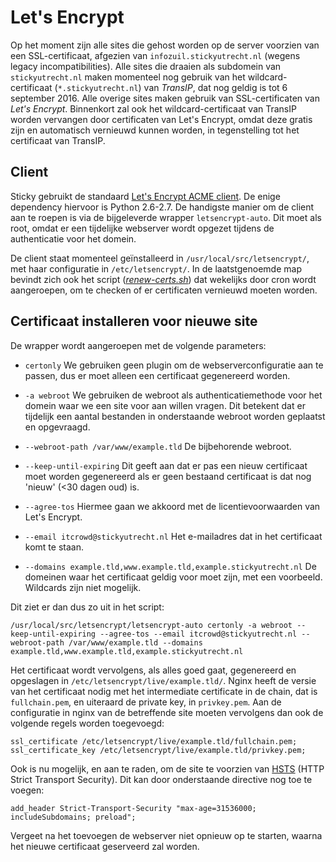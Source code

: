 # Let's Encrypt

Op het moment zijn alle sites die gehost worden op de server voorzien van een SSL-certificaat, afgezien van `infozuil.stickyutrecht.nl` (wegens legacy incompatibilities). Alle sites die draaien als subdomein van `stickyutrecht.nl` maken momenteel nog gebruik van het wildcard-certificaat (`*.stickyutrecht.nl`) van *TransIP*, dat nog geldig is tot 6 september 2016. Alle overige sites maken gebruik van SSL-certificaten van *Let's Encrypt*. Binnenkort zal ook het wildcard-certificaat van TransIP worden vervangen door certificaten van Let's Encrypt, omdat deze gratis zijn en automatisch vernieuwd kunnen worden, in tegenstelling tot het certificaat van TransIP.

## Client

Sticky gebruikt de standaard [Let's Encrypt ACME client](https://github.com/letsencrypt/letsencrypt). De enige dependency hiervoor is Python 2.6-2.7. De handigste manier om de client aan te roepen is via de bijgeleverde wrapper `letsencrypt-auto`. Dit moet als root, omdat er een tijdelijke webserver wordt opgezet tijdens de authenticatie voor het domein.

De client staat momenteel geïnstalleerd in `/usr/local/src/letsencrypt/`, met haar configuratie in `/etc/letsencrypt/`. In de laatstgenoemde map bevindt zich ook het script (*[renew-certs.sh](../conf/renew-certs.md)*) dat wekelijks door cron wordt aangeroepen, om te checken of er certificaten vernieuwd moeten worden.

## Certificaat installeren voor nieuwe site

De wrapper wordt aangeroepen met de volgende parameters:

* `certonly` We gebruiken geen plugin om de webserverconfiguratie aan te passen, dus er moet alleen een certificaat gegenereerd worden.
* `-a webroot` We gebruiken de webroot als authenticatiemethode voor het domein waar we een site voor aan willen vragen. Dit betekent dat er tijdelijk een aantal bestanden in onderstaande webroot worden geplaatst en opgevraagd.
* `--webroot-path /var/www/example.tld` De bijbehorende webroot.
* `--keep-until-expiring` Dit geeft aan dat er pas een nieuw certificaat moet worden gegenereerd als er geen bestaand certificaat is dat nog 'nieuw' (<30 dagen oud) is.
* `--agree-tos` Hiermee gaan we akkoord met de licentievoorwaarden van Let's Encrypt.
* `--email itcrowd@stickyutrecht.nl` Het e-mailadres dat in het certificaat komt te staan.

* `--domains example.tld,www.example.tld,example.stickyutrecht.nl` De domeinen waar het certificaat geldig voor moet zijn, met een voorbeeld. Wildcards zijn niet mogelijk.

Dit ziet er dan dus zo uit in het script:

`/usr/local/src/letsencrypt/letsencrypt-auto certonly -a webroot --keep-until-expiring --agree-tos --email itcrowd@stickyutrecht.nl --webroot-path /var/www/example.tld --domains example.tld,www.example.tld,example.stickyutrecht.nl`

Het certificaat wordt vervolgens, als alles goed gaat, gegenereerd en opgeslagen in `/etc/letsencrypt/live/example.tld/`. Nginx heeft de versie van het certificaat nodig met het intermediate certificate in de chain, dat is `fullchain.pem`, en uiteraard de private key, in `privkey.pem`. Aan de configuratie in nginx van de betreffende site moeten vervolgens dan ook de volgende regels worden toegevoegd:

	ssl_certificate /etc/letsencrypt/live/example.tld/fullchain.pem;
	ssl_certificate_key /etc/letsencrypt/live/example.tld/privkey.pem;

Ook is nu mogelijk, en aan te raden, om de site te voorzien van [HSTS](https://en.wikipedia.org/wiki/HTTP_Strict_Transport_Security) (HTTP Strict Transport Security). Dit kan door onderstaande directive nog toe te voegen:

	add_header Strict-Transport-Security "max-age=31536000; includeSubdomains; preload";

Vergeet na het toevoegen de webserver niet opnieuw op te starten, waarna het nieuwe certificaat geserveerd zal worden.
